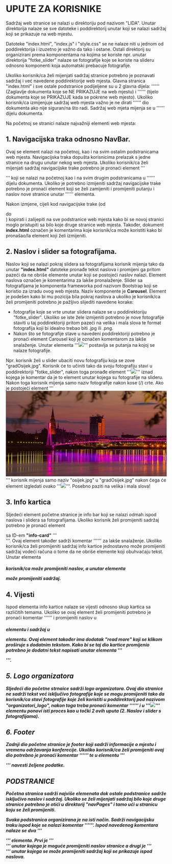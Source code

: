 # UPUTE ZA KORISNIKE

Sadržaj web stranice se nalazi u direktoriju pod nazivom "LIDA".
Unutar direktorija nalaze se sve datoteke i poddirektorij unutar koji se nalazi sadržaj koji se prikazuje na web mjestu.

Datoteke "index.html", "index.js" i "style.css" se ne nalaze niti u jednom od poddirektorija i izuzetno je važno da tako i ostane. Ostali direktorij su organizirani prema komponentama na kojima se koriste npr. unutar direktorija "fotke_slider" nalaze se fotografije koje se koriste na slideru odnosno komponenti koja automatski prebacuje fotografije.

Ukoliko korisnik/ca želi mijenjati sadržaj stranice potrebno je poznavati sadržaj i već navedene poddirektorije web mjesta.
Glavna stranica "index.html" i sve ostale podstranice podijeljene su u 2 glavna dijela: '''<head>''' (Zaglavlje dokumenta koje se NE PRIKAZUJE na web mjestu) i '''<body>''' (tijelo dokumenta koje se PRIKAZUJE kada se pokrene web mjesto). Ukoliko korisnik/ca izmijenjuje sadržaj web mjesta važno je ne dirati '''<head>''' dio dokumenta ako nije siguran/na što radi. Sadržaj web mjeta mijenja se u '''<body>''' dijelu dokumenta.

Na početnoj se stranici nalaze najvažniji elementi web mjesta:


## 1. Navigacijska traka odnosno NavBar.

Ovaj se element nalazi na početnoj, kao i na svim ostalim podstranicama web mjesta. Navigacijska traka dopušta korisnicima prelazak s jedne stranice na drugu unutar nekog web mjesta. Ukoliko korisnik/ca želi mijenjati sadržaj navigacijske trake potrebno je pronaći element '''<nav>''' koji se nalazi na početnoj kao i na svim drugim podstranicama u '''<body>''' dijelu dokumenta. Ukoliko je potrebno izmijeniti sadržaj navigacijske trake potrebno je pronaći element koji se želi zamijeniti i promijeniti putanju i naslov nove stranice unutar '''<a href="..."></a>''' elementa.

Nakon izmjene, cijeli kod navigacijske trake (od <nav> do </nav>) kopirati i zalijepiti na sve podstranice web mjesta kako bi se novoj stranici moglo pristupiti sa bilo koje druge stranice web mjesta. Također, dokument **index.html** označen je komentarima koje korisnik/ca može koristiti kako bi pronašao/la element koji želi izmijeniti.


## 2. Naslov i slider sa fotografijama.

Naslov koji se nalazi pokraj slidera sa fotografijama korisnik mijenja tako da unutar **"index.html"** datoteke pronađe tekst naslova i promijeni ga pritom pazeći da ne obriše elemente unutar koji se postojeći naslov nalazi. Element naslova označen je komentarima za lakše pronalaženje.
Slider sa fotografijama je komponenta frameworka pod nazivom Bootstrap koji se koristio za izradu ovog web mjesta. Naziv komponente je **Carousel**. Element je podešen kako bi mu pozicija bila pokraj naslova a ukoliko je korisnik/ca želi promijeniti potrebno je pažljivo slijediti navedene korake: 
* fotografije koje se vrte unutar slidera nalaze se u poddirektoriju "fotke_slider". Ukoliko se iste žele izmijeniti potrebno je nove fotografije staviti u taj poddirektoriji pritom pazeći na velika i mala slova te format fotografija koji bi idealno trebao biti .jpg ili .png. 
* Nakon što se fotografije stave u navedeni poddirektoriji potrebno je pronaći element Carousel koji je označen komentarom za lakše snalaženje. Unutar elementa '''<img src="...">''' postavlja se putanja na kojoj se nalaze fotografije.

Npr. korisnik želi u slider ubaciti novu fotografiju koja se zove "gradOsijek.jpg". Korisnik će to učiniti tako da svoju fotografiju stavi u poddirektoriji "fotke_slider", nakon toga pronađe element '''<img src="...">''' iznad kojega je komentar da je to element unutar kojega su fotografije na slideru. Nakon toga korisnik mijenja samo naziv fotografije nakon kose (/) crte. Ako je postojeći element '''<img src="fotke_slider/Osijek.jpg">''' korisnik mijenja samo naziv "osijek.jpg" u "gradOsijek.jpg" nakon čega će element izgledati ovako '''<img src="fotke_slider/gradOsijek.jpg">'''. Posebno paziti na velika i mala slova!


## 3. Info kartica

Sljedeći element početne stranice je info bar koji se nalazi odmah ispod naslova i slidera sa fotografijama.
Ukoliko korisnik želi promijeniti sadržaj potrebno je pronaći element **<div>** sa ID-em **"info-card"** '''<div class="card" id="info-card">'''. Ovaj element također sadrži komentar   '''<!-- INFO KARICA-->''' za lakše snalaženje. Ukoliko korisnik/ca želi promijeniti sadržaj info kartice jednostavno može promijeniti sadržaj vodeći računa o tome da ne obriše elemente koji obuhvaćaju tekst. Unutar elementa **<h5>** korisnik/ca može promijeniti naslov, a unutar elementa **<p>** može promijeniti sadržaj. 


## 4. Vijesti

Ispod elementa info kartice nalaze se vijesti odnosno skup kartica sa različitih temama. Ukoliko se ovaj element želi promijeniti potrebno je pronaći komentar  '''<!-- VIJESTI -->''' i promijeniti naslov u **<h5>** elementu i sadržaj u **<p>** elementu. Ovaj element također ima dodatak "read more" koji se klikom proširuje s dodatnim tekstom. Kako bi se taj dio kartice promijenio potrebno je dodatni tekst napisati unutar elementa '''<div class="collapse" id="moreText1">'''. 


## 5. Logo organizatora

Sljedeći dio početne strnaice sadrži logo organizatora. Ovaj dio stranice ne sadrži tekst već isključivo fotografije koje se mogu promijeniti tako da korisnik/ca stavi fotografije koje želi koristiti u poddirektorij pod nazivom "organizatori_logo", nakon toga treba pronaći komentar '''<!--LOGO ORGANIZATORA-->''' i u '''<img src="...">''' elementu ponovi isti proces kao u točki 2 ovih uputa (2. Naslov i slider s fotografijama).


## 6. Footer

Zadnji dio početne stranice je footer koji sadrži informacije o mjestu i vremenu održavanja konferecije. Ukoliko korisnik/ca želi promijeniti ovaj dio potrebno je pronaći komentar '''<!-- FOOTER-->'''
te u elementu  '''<div class="footer-left">''' navesti željene podatke.



# PODSTRANICE

Početna stranica sadrži najviše elemenata dok ostale podstranice sadrže isključivo naslov i sadržaj. Ukoliko se želi mijenjati sadržaj bilo koje druge stranice potrebno je otići u direktorij "navPages" i tamo ući u stranicu koju se želi promijeniti. 

Svaka podstranica organizirana je na isti način. Sadrži navigacijsku traku ispod koje se nalazi komentar '''<!-- SADRŽAJ -->'''. Ispod navedenog komentara nalaze se dva '''<div>''' elementa. Prvi je  '''<div class="naslov">''' unutar kojega je moguće promijeniti naslov stranice a drugi je '''<div class="tekst">''' unutar kojega se može promijeniti sadržaj koji se prikazuje ispod naslova.
 
 
